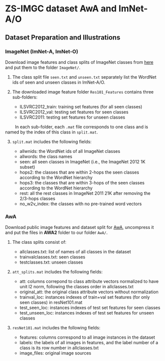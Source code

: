 # ZS-IMGC dataset AwA and ImNet-A/O

## Dataset Preparation and Illustrations


### ImageNet (ImNet-A, ImNet-O)
Download image features and class splits of ImageNet classes from [here](https://drive.google.com/drive/folders/1An6nLXRRvlKSCbJoKKlqTNDvgN7PyvvW) and put them to the folder `ImageNet/`.

1. The class split file `seen.txt` and `unseen.txt` separately list the WordNet ids of seen and unseen classes in ImNet-A/O.

2. The downloaded image feature folder `Res101_Features` contains three sub-folders:
    - ILSVRC2012_train: training set features (for all seen classes)
    - ILSVRC2012_val: testing set features for seen classes
    - ILSVRC2011: testing set features for unseen classes

&ensp;&ensp;&ensp;&ensp; In each sub-folder, each `.mat` file corresponds to one class and is named by the index of this class in `split.mat`.

3. `split.mat` includes the following fields:

    - allwnids: the WordNet ids of all ImageNet classes
    - allwords: the class names
    - seen: all seen classes in ImageNet (i.e., the ImageNet 2012 1K subset)
    - hops2: the classes that are within 2-hops  the seen classes according to the WordNet hierarchy
    - hops3: the classes that are within 3-hops of the seen classes according to the WordNet hierarchy
    - rest: all the rest classes in ImageNet 2011 21K after removing the 2/3-hops classes
    - no_w2v_index: the classes with no pre-trained word vectors

### AwA
Download public image features and dataset split for [AwA](http://datasets.d2.mpi-inf.mpg.de/xian/xlsa17.zip), uncompress it and put the files in **AWA2** folder to our folder `AwA/`.

1. The class splits consist of:
    - allclasses.txt: list of names of all classes in the dataset
    - trainvalclasses.txt: seen classes
    - testclasses.txt: unseen classes


2. `att_splits.mat` includes the following fields:
    - att: columns correpond to class attribute vectors normalized to have unit l2 norm, following the classes order in allclasses.txt
    - original_att: the original class attribute vectors without normalization
    - trainval_loc: instances indexes of train+val set features (for only seen classes) in resNet101.mat
    - test_seen_loc: instances indexes of test set features for seen classes
    - test_unseen_loc: instances indexes of test set features for unseen classes


3. `resNet101.mat` includes the following fields:
    - features: columns correspond to all image instances in the dataset
    - labels: the labels of all images in features, and the label number of a class is its row number in allclasses.txt
    - image_files: original image sources





